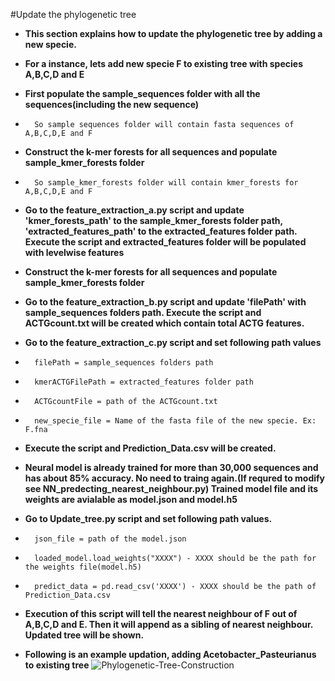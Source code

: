 #Update the phylogenetic tree

* **This section explains how to update the phylogenetic tree by adding a new specie.**
* **For a instance, lets add new specie F to existing tree with species A,B,C,D and E**
* **First populate the sample_sequences folder with all the sequences(including the new sequence)**
*       So sample sequences folder will contain fasta sequences of A,B,C,D,E and F
* **Construct the k-mer forests for all sequences and populate sample_kmer_forests folder**
*       So sample_kmer_forests folder will contain kmer_forests for A,B,C,D,E and F
* **Go to the feature_extraction_a.py script and update 
'kmer_forests_path' to the sample_kmer_forests folder path, 'extracted_features_path' to the extracted_features folder path.
Execute the script and extracted_features folder will be populated with levelwise features**
* **Construct the k-mer forests for all sequences and populate sample_kmer_forests folder**
* **Go to the feature_extraction_b.py script and update 'filePath' with sample_sequences folders path.
Execute the script and ACTGcount.txt will be created which contain total ACTG features.**
* **Go to the feature_extraction_c.py script and set following path values**
*       filePath = sample_sequences folders path
*       kmerACTGFilePath = extracted_features folder path
*       ACTGcountFile = path of the ACTGcount.txt
*       new_specie_file = Name of the fasta file of the new specie. Ex: F.fna
* **Execute the script and Prediction_Data.csv will be created.**


* **Neural model is already trained for more than 30,000 sequences and has about 85% accuracy. No need to traing again.(If requred to modify see NN_predecting_nearest_neighbour.py)
Trained model file and its weights are avialable as model.json and model.h5**
* **Go to Update_tree.py script and set following path values.**
*       json_file = path of the model.json
*       loaded_model.load_weights("XXXX") - XXXX should be the path for the weights file(model.h5)
*       predict_data = pd.read_csv('XXXX') - XXXX should be the path of Prediction_Data.csv
* **Execution of this script will tell the nearest neighbour of F out of A,B,C,D and E. Then it will append as a sibling of nearest neighbour. Updated tree will be shown.**
* **Following is an example updation, adding Acetobacter_Pasteurianus to existing tree**
![Phylogenetic-Tree-Construction](https://raw.githubusercontent.com/gihanmora/Phylogenetic_tree_construction/master/Diagram/updation.PNG)

